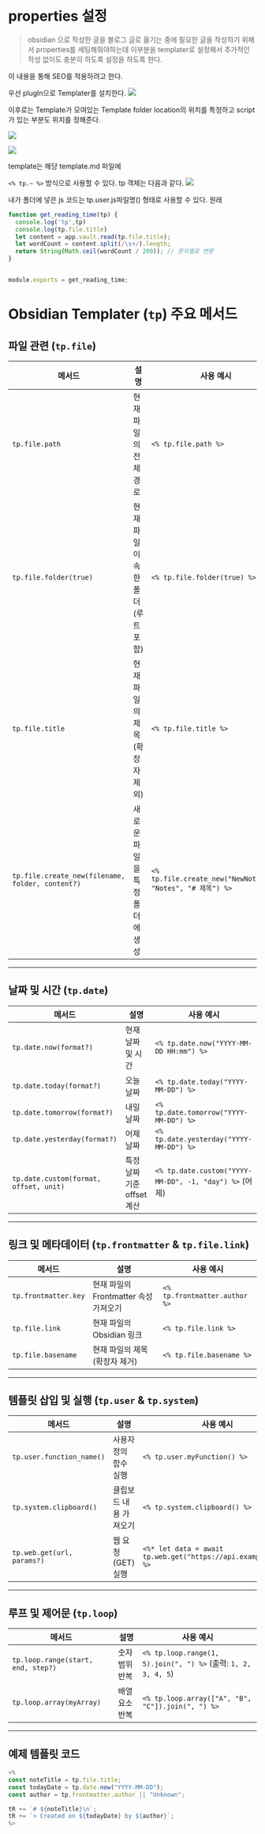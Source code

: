 
# properties 설정
> obsidian 으로 작성한 글을 블로그 글로 옮기는 중에 필요한 글을 작성하기 위해서 properties를 세팅해줘야하는데 이부분을 templater로 설정해서 추가적인 작성 없이도 충분히 하도록 설정을 하도록 한다.

이 내용을 통해 SEO를 적용하려고 한다.

우선 plugIn으로 Templater를 설치한다.
![](public/image/Pasted%20image%2020250131013636.png)


이후로는 Template가 모여있는 Template folder location의 위치를 특정하고 script가 있는 부분도 위치를 정해준다.

![](public/image/Pasted%20image%2020250131013700.png)

![](public/image/Pasted%20image%2020250131013154.png)



template는 해당 template.md 파일에

`<% tp.~ %>`  방식으로 사용할 수 있다.
tp 객체는 다음과 같다. 
![](public/image/Pasted%20image%2020250131013855.png)


내가 폴더에 넣은 js 코드는 tp.user.js파일명() 형태로 사용할 수 있다.
원래 
```js
function get_reading_time(tp) {
  console.log('tp',tp)
  console.log(tp.file.title)
  let content = app.vault.read(tp.file.title);
  let wordCount = content.split(/\s+/).length;
  return String(Math.ceil(wordCount / 200)); // 문자열로 변환
}


module.exports = get_reading_time;

```

# Obsidian Templater (`tp`) 주요 메서드

## 파일 관련 (`tp.file`)
| 메서드 | 설명 | 사용 예시 |
|--------|------|----------|
| `tp.file.path` | 현재 파일의 전체 경로 | `<% tp.file.path %>` |
| `tp.file.folder(true)` | 현재 파일이 속한 폴더 (루트 포함) | `<% tp.file.folder(true) %>` |
| `tp.file.title` | 현재 파일의 제목(확장자 제외) | `<% tp.file.title %>` |
| `tp.file.create_new(filename, folder, content?)` | 새로운 파일을 특정 폴더에 생성 | `<% tp.file.create_new("NewNote.md", "Notes", "# 제목") %>` |

---

## 날짜 및 시간 (`tp.date`)
| 메서드 | 설명 | 사용 예시 |
|--------|------|----------|
| `tp.date.now(format?)` | 현재 날짜 및 시간 | `<% tp.date.now("YYYY-MM-DD HH:mm") %>` |
| `tp.date.today(format?)` | 오늘 날짜 | `<% tp.date.today("YYYY-MM-DD") %>` |
| `tp.date.tomorrow(format?)` | 내일 날짜 | `<% tp.date.tomorrow("YYYY-MM-DD") %>` |
| `tp.date.yesterday(format?)` | 어제 날짜 | `<% tp.date.yesterday("YYYY-MM-DD") %>` |
| `tp.date.custom(format, offset, unit)` | 특정 날짜 기준 offset 계산 | `<% tp.date.custom("YYYY-MM-DD", -1, "day") %>` (어제) |

---

## 링크 및 메타데이터 (`tp.frontmatter` & `tp.file.link`)
| 메서드 | 설명 | 사용 예시 |
|--------|------|----------|
| `tp.frontmatter.key` | 현재 파일의 Frontmatter 속성 가져오기 | `<% tp.frontmatter.author %>` |
| `tp.file.link` | 현재 파일의 Obsidian 링크 | `<% tp.file.link %>` |
| `tp.file.basename` | 현재 파일의 제목(확장자 제거) | `<% tp.file.basename %>` |

---

## 템플릿 삽입 및 실행 (`tp.user` & `tp.system`)
| 메서드 | 설명 | 사용 예시 |
|--------|------|----------|
| `tp.user.function_name()` | 사용자 정의 함수 실행 | `<% tp.user.myFunction() %>` |
| `tp.system.clipboard()` | 클립보드 내용 가져오기 | `<% tp.system.clipboard() %>` |
| `tp.web.get(url, params?)` | 웹 요청(GET) 실행 | `<%* let data = await tp.web.get("https://api.example.com") %>` |

---

## 루프 및 제어문 (`tp.loop`)
| 메서드 | 설명 | 사용 예시 |
|--------|------|----------|
| `tp.loop.range(start, end, step?)` | 숫자 범위 반복 | `<% tp.loop.range(1, 5).join(", ") %>` (출력: `1, 2, 3, 4, 5`) |
| `tp.loop.array(myArray)` | 배열 요소 반복 | `<% tp.loop.array(["A", "B", "C"]).join(", ") %>` |

---

## 예제 템플릿 코드
```js
<%
const noteTitle = tp.file.title;
const todayDate = tp.date.now("YYYY-MM-DD");
const author = tp.frontmatter.author || "Unknown";

tR += `# ${noteTitle}\n`;
tR += `> Created on ${todayDate} by ${author}`;
%>
